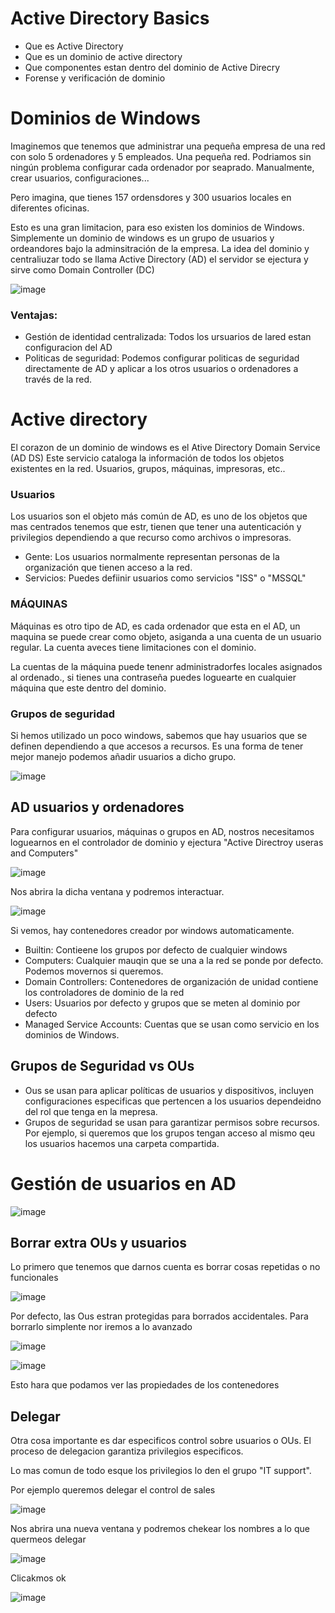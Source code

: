 # Active Directory Basics

- Que es Active Directory
- Que es un dominio de active directory
- Que componentes estan dentro del dominio de Active Direcry
- Forense y verificación de dominio

# Dominios de Windows

Imaginemos que tenemos que administrar una pequeña empresa de una red con solo 5 ordenadores y 5 empleados. Una pequeña red. Podriamos sin ningún problema configurar cada ordenador por seaprado. Manualmente, crear usuarios, configuraciones...

Pero imagina, que tienes 157 ordensdores y 300 usuarios locales en diferentes oficinas. 

Esto es una gran limitacion, para eso existen los dominios de Windows. Simplemente un dominio de windows es un grupo de usuarios y ordeandores bajo la adminsitración de la empresa. La idea del dominio y centraliuzar todo se llama Active Directory (AD) el servidor se ejectura y sirve como Domain Controller (DC)

![image](https://github.com/user-attachments/assets/9df6e7df-3af8-4817-bf93-a03dcfb2b93c)

### Ventajas:

- Gestión de identidad centralizada: Todos los ursuarios de lared estan configuracion del AD
- Politicas de seguridad: Podemos configurar politicas de seguridad directamente de AD y aplicar a los otros usuarios o ordenadores a través de la red.

# Active directory

El corazon de un dominio de windows es el Ative Directory Domain Service (AD DS) Este servicio cataloga la información de todos los objetos existentes en la red. Usuarios, grupos, máquinas, impresoras, etc..

### Usuarios

Los usuarios son el objeto más común de AD, es uno de los objetos que mas centrados tenemos que estr, tienen que tener una autenticación y privilegios dependiendo a que recurso como archivos o impresoras.

- Gente: Los usuarios normalmente representan personas de la organización que tienen acceso a la red.
- Servicios: Puedes defiinir usuarios como servicios "ISS" o "MSSQL"

### MÁQUINAS

Máquinas es otro tipo de AD, es cada ordenador que esta en el AD, un maquina se puede crear como objeto, asiganda a una cuenta de un usuario regular. La cuenta aveces tiene limitaciones con el dominio.

La cuentas de la máquina puede tenenr administradorfes locales asignados al ordenado., si tienes una contraseña puedes loguearte en cualquier máquina que este dentro del dominio.

### Grupos de seguridad

Si hemos utilizado un poco windows, sabemos que hay usuarios que se definen dependiendo a que accesos a recursos. Es una forma de tener mejor manejo podemos añadir usuarios a dicho grupo.

![image](https://github.com/user-attachments/assets/199f3ebe-2154-4a7e-91b9-0fb95c600c28)

## AD usuarios y ordenadores

Para configurar usuarios, máquinas o grupos en AD, nostros necesitamos loguearnos en el controlador de dominio y ejectura "Active Directroy useras and Computers"

![image](https://github.com/user-attachments/assets/650600a5-0148-4ac0-a054-8974af298983)

Nos abrira la dicha ventana y podremos interactuar.

![image](https://github.com/user-attachments/assets/cabc9291-71a8-481b-b335-52e235b0c521)

Si vemos, hay contenedores creador por windows automaticamente.

- Builtin: Contieene los grupos por defecto de cualquier windows
- Computers: Cualquier mauqin que se una a la red se ponde por defecto. Podemos movernos si queremos.
- Domain Controllers: Contenedores de organización de unidad contiene los controladores de dominio de la red
- Users: Usuarios por defecto y grupos que se meten al dominio por defecto
- Managed Service Accounts: Cuentas que se usan como servicio en los dominios de Windows.

## Grupos de Seguridad vs OUs

- Ous se usan para aplicar políticas de usuarios y dispositivos, incluyen configuraciones especificas que pertencen a los usuarios dependeidno del rol que tenga en la mepresa.
- Grupos de seguridad se usan para garantizar permisos sobre recursos. Por ejemplo, si queremos que los grupos tengan acceso al mismo qeu los usuarios hacemos una carpeta compartida.

# Gestión de usuarios en AD

![image](https://github.com/user-attachments/assets/6c7e5636-0caa-4b35-8b29-75dfd63a2690)

## Borrar extra OUs y usuarios

Lo primero que tenemos que darnos cuenta es borrar cosas repetidas o no funcionales

![image](https://github.com/user-attachments/assets/b21ef370-45f9-406a-8547-4391c15e6c49)

Por defecto, las Ous estran protegidas para borrados accidentales. Para borrarlo simplente nor iremos a lo avanzado 

![image](https://github.com/user-attachments/assets/267d09fb-fe98-4c35-9554-15b61b36ca0b)

![image](https://github.com/user-attachments/assets/faf59520-7566-41f8-947c-6cc3486a750e)

Esto hara que podamos ver las propiedades de los contenedores

## Delegar

Otra cosa importante es dar especificos control sobre usuarios o OUs. El proceso de delegacion garantiza privilegios especificos.

Lo mas comun de todo esque los privilegios lo den el grupo "IT support". 

Por ejemplo queremos delegar el control de sales

![image](https://github.com/user-attachments/assets/29353d48-bfff-40ae-91fb-d33b24a8f851)

Nos abrira una nueva ventana y podremos chekear los nombres a lo que quermeos delegar

![image](https://github.com/user-attachments/assets/f87b6516-4ced-4e85-8369-e28ff6fef0c7)

Clicakmos ok

![image](https://github.com/user-attachments/assets/243ef73c-ba58-4934-ac70-18c946a83b8f)





